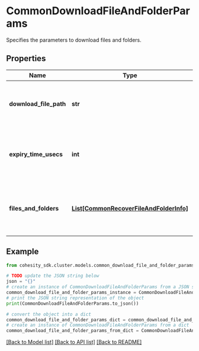 # CommonDownloadFileAndFolderParams

Specifies the parameters to download files and folders.

## Properties

Name | Type | Description | Notes
------------ | ------------- | ------------- | -------------
**download_file_path** | **str** | Specifies the path location to download the files and folders. | [optional] 
**expiry_time_usecs** | **int** | Specifies the time upto which the download link is available. | [optional] 
**files_and_folders** | [**List[CommonRecoverFileAndFolderInfo]**](CommonRecoverFileAndFolderInfo.md) | Specifies the info about the files and folders to be recovered. | [optional] 

## Example

```python
from cohesity_sdk.cluster.models.common_download_file_and_folder_params import CommonDownloadFileAndFolderParams

# TODO update the JSON string below
json = "{}"
# create an instance of CommonDownloadFileAndFolderParams from a JSON string
common_download_file_and_folder_params_instance = CommonDownloadFileAndFolderParams.from_json(json)
# print the JSON string representation of the object
print(CommonDownloadFileAndFolderParams.to_json())

# convert the object into a dict
common_download_file_and_folder_params_dict = common_download_file_and_folder_params_instance.to_dict()
# create an instance of CommonDownloadFileAndFolderParams from a dict
common_download_file_and_folder_params_from_dict = CommonDownloadFileAndFolderParams.from_dict(common_download_file_and_folder_params_dict)
```
[[Back to Model list]](../README.md#documentation-for-models) [[Back to API list]](../README.md#documentation-for-api-endpoints) [[Back to README]](../README.md)


